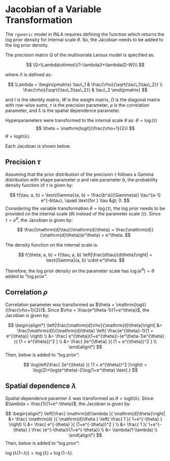 # Jacobian of a Variable Transformation

The `rgeneric` model in INLA requires defining the function which
returns the log prior density for internal scale *θ*. So, the Jacobian
needs to be added to the log prior density.

The precision matrix *Q* of the multivariate Leroux model is specified
as:

$$
\Q=\Lambda\otimes\\(1-\lambda)I+\lambda(D-W)\\
$$

where *Λ* is defined as:

$$
\Lambda =
\begin{pmatrix}
\tau\_1 & \frac{\rho}{\sqrt{\tau\_1\tau\_2}} \\
\frac{\rho}{\sqrt{\tau\_1\tau\_2}} & \tau\_2
\end{pmatrix}
$$

and *I* is the identity matrix, *W* is the weight matrix, *D* is the
diagonal matrix with row-wise sums, *τ* is the precision parameter, *ρ*
is the correlation parameter, and *λ* is the spatial dependence
parameter.

Hyperparameters were transformed to the internal scale *θ* as:
*θ* = log (*τ*)
$$
\theta = \mathrm{logit}(\frac{\rho+1}{2})
$$
*θ* = logit(*λ*).

Each Jacobian is shown below.

## Precision *τ*

Assuming that the prior distribution of the precision *τ* follows a
Gamma distribution with shape parameter *a* and rate parameter *b*, the
probability density function of *τ* is given by:

$$
f(\tau; a, b) = \text{Gamma}(a, b) = \frac{b^a}{\Gamma(a)} \tau^{a-1} e^{-b\tau}, \quad \text{for } \tau &gt; 0.
$$
Considering the variable transformation *θ* = log (*τ*), the log prior
needs to be provided on the internal scale (*θ*) instead of the
parameter scale (*τ*). Since *τ* = *e*<sup>*θ*</sup>, the Jacobian is
given by:

$$
\frac{\mathrm{d}\tau}{\mathrm{d}\theta} = \frac{\mathrm{d}}{\mathrm{d}\theta}(e^\theta) = e^\theta.
$$

The density function on the internal scale is:

$$
f(\theta; a, b) = f(\tau; a, b) \left|\frac{d\tau}{d\theta}\right| = \text{Gamma}(a, b) \cdot e^\theta.
$$

Therefore, the log prior density on the parameter scale has
log (*e*<sup>*θ*</sup>) = *θ* added to “log.prior”.

## Correlation *ρ*

Correlation parameter was transformed as
$\theta = \mathrm{logit}(\frac{\rho+1}{2})$. Since
$\rho = \frac{e^\theta-1}{1+e^\theta}$, the Jacobian is given by:

$$
\begin{align\*}
\left|\frac{\mathrm{d}\rho}{\mathrm{d}\theta}\right| &= 
\frac{\mathrm{d}}{\mathrm{d}\theta} \left( \frac{e^{\theta}-1}{1 + e^{\theta}} \right) \\
&=  \frac{ e^{\theta}(1+e^{\theta})-(e^\theta-1)e^{\theta} }{ (1 + e^{\theta})^2 } \\
&=  \frac{ 2e^{\theta} }{ (1 + e^{\theta})^2 } \\
\end{align\*}
$$
Then, below is added to “log.prior”:

$$
\log\left(\frac{ 2e^{\theta} }{ (1 + e^{\theta})^2 }\right) = 
\log(2)+\log(e^\theta)-2\log(1+e^\theta) \text{.}
$$

## Spatial dependence *λ*

Spatial dependence paramter *λ* was transformed as *θ* = logit(*λ*).
Since $\lambda = \frac{1}{1+e^-\theta}$, the Jacobian is given by:

$$
\begin{align\*}
\left|\frac{ \mathrm{d}\lambda }{ \mathrm{d}\theta}\right| &= 
\frac{ \mathrm{d} }{ \mathrm{d}\theta } \left( \frac{ 1 }{ 1+e^{-\theta} } \right) \\
&= \frac{ e^{-\theta} }{ (1+e^{-\theta})^2 } \\
&= \frac{ 1 }{ 1+e^{-\theta} } \frac {e^{-\theta}}{1+e^{-\theta}}     \\
&= \lambda(1-\lambda) \\
\end{align\*}
$$
Then, below is added to “log.prior”:

log (*λ*(1−*λ*)) = log (*λ*) + log (1−*λ*).

